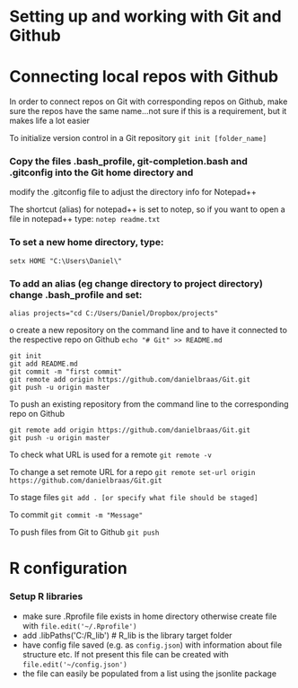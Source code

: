 # Setting up and working with Git and Github

# Connecting local repos with Github
In order to connect repos on Git with corresponding repos on Github, make sure the repos 
have the same name...not sure if this is a requirement, but it makes life a lot easier

To initialize version control in a Git repository
`git init [folder_name]`

### Copy the files .bash_profile, git-completion.bash and .gitconfig into the Git home directory and 
modify the .gitconfig file to adjust the directory info for Notepad++ 

The shortcut (alias) for notepad++ is set to notep, so if you want to open a file in
notepad++ type:
`notep readme.txt`

### To set a new home directory, type:
`setx HOME "C:\Users\Daniel\"`

### To add an alias (eg change directory to project directory) change .bash_profile and set:
`alias projects="cd C:/Users/Daniel/Dropbox/projects"`

o create a new repository on the command line and to have it connected to the 
respective repo on Github
`echo "# Git" >> README.md`

```
git init
git add README.md
git commit -m "first commit"
git remote add origin https://github.com/danielbraas/Git.git
git push -u origin master
```

To push an existing repository from the command line to the corresponding repo on
Github
```
git remote add origin https://github.com/danielbraas/Git.git
git push -u origin master
```

To check what URL is used for a remote
`git remote -v`

To change a set remote URL for a repo 
`git remote set-url origin https://github.com/danielbraas/Git.git`

To stage files
`git add . [or specify what file should be staged]`

To commit
`git commit -m "Message"`

To push files from Git to Github
`git push`

# R configuration

### Setup R libraries

- make sure .Rprofile file exists in home directory otherwise create file with `file.edit('~/.Rprofile')`
- add .libPaths('C:/R_lib') # R_lib is the library target folder
- have config file saved (e.g. as `config.json`) with information about file structure etc. If not present
this file can be created with `file.edit('~/config.json')`
- the file can easily be populated from a list using the jsonlite package
